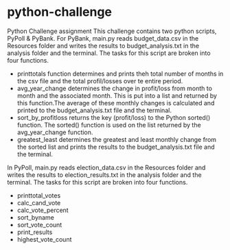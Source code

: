 # python-challenge
Python Challenge assignment
This challenge contains two python scripts, PyPoll & PyBank.
For PyBank, main.py reads budget_data.csv in the Resources folder and writes the results
to budget_analysis.txt in the analysis folder and the terminal.
The tasks for this script are broken into four functions.
  * printtotals function determines and prints theh total number of months in the csv file and 
    the total profil/losses over te entire period.
  * avg_year_change determines the change in profit/loss from month to month and the associated month. 
    This is put into a list and returned by this function.The average of these monthly changes is calculated 
    and printed to the budget_analysis.txt file and the terminal.
  * sort_by_profitloss returns the key (profit/loss) to the Python sorted() function. The sorted() function 
    is used on the list returned by the avg_year_change function.
  * greatest_least determines the greatest and least monthly change from the sorted list and prints the results
    to the budget_analysis.txt file and the terminal.
    
In PyPoll, main.py reads election_data.csv in the Resources folder and writes the results 
to election_results.txt in the analysis folder and the terminal.
The tasks for this script are broken into four functions.
  * printtotal_votes
  * calc_cand_vote
  * calc_vote_percent
  * sort_byname
  * sort_vote_count
  * print_results
  * highest_vote_count

